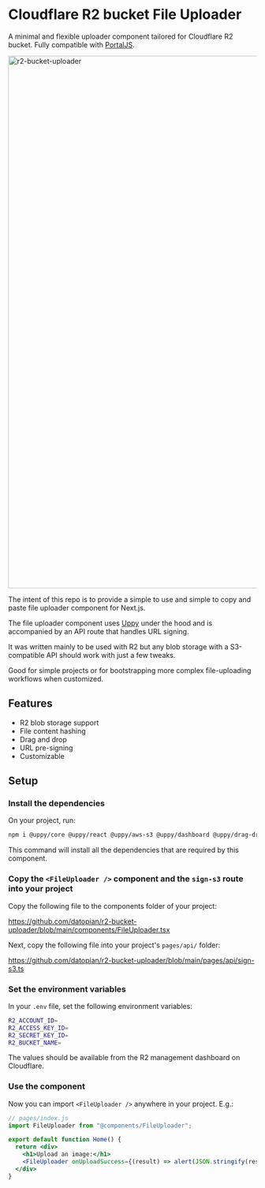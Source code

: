 # Cloudflare R2 bucket File Uploader

A minimal and flexible uploader component tailored for Cloudflare R2 bucket. Fully compatible with [PortalJS](https://portaljs.org/).

<img width="1080" alt="r2-bucket-uploader" src="https://github.com/datopian/r2-bucket-uploader/assets/17809581/28028669-eec4-4c4b-b05f-56cd20d410d8">

The intent of this repo is to provide a simple to use and simple to copy and paste file uploader component for Next.js.

The file uploader component uses [Uppy](https://uppy.io/) under the hood and is accompanied by an API route that handles URL signing.

It was written mainly to be used with R2 but any blob storage with a S3-compatible API should work with just a few tweaks.

Good for simple projects or for bootstrapping more complex file-uploading workflows when customized.

## Features

- R2 blob storage support
- File content hashing
- Drag and drop
- URL pre-signing
- Customizable

## Setup

### Install the dependencies

On your project, run:

```bash
npm i @uppy/core @uppy/react @uppy/aws-s3 @uppy/dashboard @uppy/drag-drop @uppy/progress-bar @uppy/file-input crypto-hash @aws-sdk/client-s3 @aws-sdk/s3-request-presigner
```

This command will install all the dependencies that are required by this component.

### Copy the `<FileUploader />` component and the `sign-s3` route into your project

Copy the following file to the components folder of your project:

https://github.com/datopian/r2-bucket-uploader/blob/main/components/FileUploader.tsx

Next, copy the following file into your project's `pages/api/` folder:

https://github.com/datopian/r2-bucket-uploader/blob/main/pages/api/sign-s3.ts

### Set the environment variables

In your `.env` file, set the following environment variables:

```bash
R2_ACCOUNT_ID=
R2_ACCESS_KEY_ID=
R2_SECRET_KEY_ID=
R2_BUCKET_NAME=
```

The values should be available from the R2 management dashboard on Cloudflare.

### Use the component

Now you can import `<FileUploader />` anywhere in your project. E.g.:

```jsx
// pages/index.js
import FileUploader from "@components/FileUploader";

export default function Home() {
  return <div>
    <h1>Upload an image:</h1>
    <FileUploader onUploadSuccess={(result) => alert(JSON.stringify(result))} />  
  </div>
}
```
